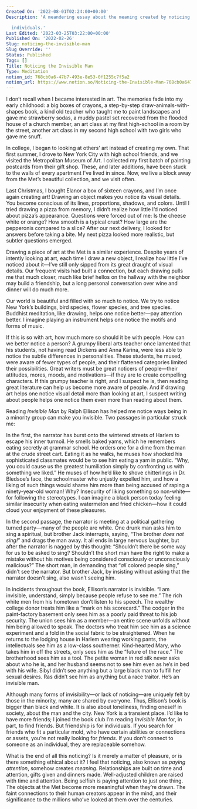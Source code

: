 ```yaml
---
Created On: '2022-08-01T02:24:00+00:00'
Description: 'A meandering essay about the meaning created by noticing art and

  individuals.'
Last Edited: '2023-03-25T03:22:00+00:00'
Published On: '2022-02-26'
Slug: noticing-the-invisible-man
Slug Override: ''
Status: Published
Tags: []
Title: Noticing the Invisible Man
Type: Meditation
notion_id: 768cb0a6-47b7-493e-8e53-0f1255c7f5a2
notion_url: https://www.notion.so/Noticing-the-Invisible-Man-768cb0a647b7493e8e530f1255c7f5a2
---
```

<p>I don’t recall when I became interested in art. The memories fade into my early childhood: a big boxes of crayons, a step-by-step draw-animals-with-shapes book, a kind old teacher who taught me to paint landscapes and gave me strawberry sodas, a muddy pastel set recovered from the flooded house of a church member, an art class at my first high-school in a room by the street, another art class in my second high school with two girls who gave me snuff.</p>
<p>In college, I began to looking at others’ art instead of creating my own. That first summer, I drove to New York City with high school friends, and we visited the Metropolitan Museum of Art. I collected my first batch of painting postcards from their gift shop. These, and later additions, have been stuck to the walls of every apartment I’ve lived in since. Now, we live a block away from the Met’s beautiful collection, and we visit often.</p>
<p>Last Christmas, I bought Elanor a box of sixteen crayons, and I’m once again creating art! Drawing an object makes you notice its visual details. You become conscious of its lines, proportions, shadows, and colors. Until I tried drawing a pizza from memory, I didn’t realize how little I’d noticed about pizza’s appearance. Questions were forced out of me: Is the cheese white or orange? How smooth is a typical crust? How large are the pepperonis compared to a slice? After our next delivery, I looked for answers before taking a bite. My next pizza looked more realistic, but subtler questions emerged.</p>
<p>Drawing a piece of art at the Met is a similar experience. Despite years of intently looking at art, each time I draw a new object, I realize how little I’ve noticed about it—I’ve still only sipped from its great draught of visual details. Our frequent visits had built a connection, but each drawing pulls me that much closer, much like brief hellos on the hallway with the neighbor may build a friendship, but a long personal conversation over wine and dinner will do much more.</p>
<p>Our world is beautiful and filled with so much to notice. We try to notice New York’s buildings, bird species, flower species, and tree species. Buddhist meditation, like drawing, helps one notice better—pay attention better. I imagine playing an instrument helps one notice the motifs and forms of music.</p>
<p>If this is so with art, how much more so should it be with people. How can we better notice a person? A grumpy liberal arts teacher once lamented that his students, not having read Dickens and Anna Karina, were less able to notice the subtle differences in personalities. These students, he mused, were aware of fewer types of people, and their flattened categories limited their possibilities. Great writers must be great noticers of people—their attitudes, mores, moods, and motivations—if they are to create compelling characters. If this grumpy teacher is right, and I suspect he is, then reading great literature can help us become more aware of people. And if drawing art helps one notice visual detail more than looking at art, I suspect writing about people helps one notice them even more than reading about them.</p>
<p>Reading <em>Invisible Man</em> by Ralph Ellison has helped me notice ways being in a minority group can make you invisible. Two passages in particular struck me:</p>
<p>In the first, the narrator has burst onto the wintered streets of Harlem to escape his inner turmoil. He smells baked yams, which he remembers eating secretly at grammar school. He orders one for a dime from the man at the crude street cart. Eating it as he walks, he muses how shocked his sophisticated classmates would be to see him eating a yam in public. “Why, you could cause us the greatest humiliation simply by confronting us with something we liked.” He muses of how he’d like to shove chitterlings in Dr. Bledsoe’s face, the schoolmaster who unjustly expelled him, and how a liking of such things would shame him more than being accused of raping a ninety-year-old woman! Why? Insecurity of liking something so non-white—for following the stereotypes. I can imagine a black person today feeling similar insecurity when eating watermelon and fried chicken—how it could cloud your enjoyment of these pleasures.</p>
<p>In the second passage, the narrator is meeting at a political gathering turned party—many of the people are white. One drunk man asks him to sing a spiritual, but brother Jack interrupts, saying, “The brother <em>does not sing!</em>” and drags the man away. It all ends in large nervous laughter, but after the narrator is nagged by this thought: “Shouldn’t there be some way for us to be asked to sing? Shouldn’t the short man have the right to make a mistake without his motives being considered consciously or unconsciously malicious?” The short man, in demanding that “<em>all</em> colored people sing,” didn’t see the narrator. But brother Jack, by insisting without asking that the narrator doesn’t sing, also wasn’t seeing him.</p>
<p>In incidents throughout the book, Ellison’s narrator is invisible. “I am invisible, understand, simply because people refuse to see me.” The rich white men from his hometown don’t listen to his speech. The wealthy college donor treats him like a “mark on his scorecard.” The codger in the paint-factory basement only sees him as a poorly paid threat to his job security. The union sees him as a member—an entire scene unfolds without him being allowed to speak. The doctors who treat him see him as a science experiment and a fold in the social fabric to be straightened. When he returns to the lodging house in Harlem wearing working pants, the intellectuals see him as a low-class southerner. Kind-hearted Mary, who takes him in off the streets, only sees him as the “future of the race.” The brotherhood sees him as a tool. The petite woman in red silk never asks about who he is, and her husband seems not to see him even as he’s in bed with his wife. Sibyl didn’t see anything but a large black man to fulfill her sexual desires. Ras didn’t see him as anything but a race traitor. He’s an invisible man.</p>
<p>Although many forms of invisibility—or lack of noticing—are uniquely felt by those in the minority, many are shared by everyone. Thus, Ellison’s book is bigger than black and white. It is also about loneliness, finding oneself in society, about the man and the city. New York is a transient place. I’d like to have more friends; I joined the book club I’m reading <em>Invisible Man</em> for, in part, to find friends. But friendship is for individuals. If you search for friends who fit a particular mold, who have certain abilities or connections or assets, you’re not really looking for <em>friends</em>. If you don’t connect to someone as an individual, they are replaceable somehow.</p>
<p>What is the end of all this noticing? Is it merely a matter of pleasure, or is there something ethical about it? I feel that noticing, also known as <em>paying attention</em>, somehow creates <em>meaning</em>. Relationships are built on time and attention, gifts given and dinners made. Well-adjusted children are raised with time and attention. Being selfish is paying attention to just one thing. The objects at the Met become more meaningful when they’re drawn. The faint connections to their human creators appear in the mind, and their significance to the millions who’ve looked at them over the centuries.</p>
